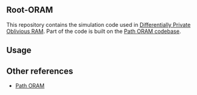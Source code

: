 ## Root-ORAM

This repository contains the simulation code used in [Differentially Private Oblivious RAM](https://arxiv.org/pdf/1601.03378.pdf). Part of the code is built on the [Path ORAM codebase](https://github.com/wangxiao1254/oram_simulator).

## Usage


## Other references
* [Path ORAM](https://eprint.iacr.org/2013/280.pdf)

